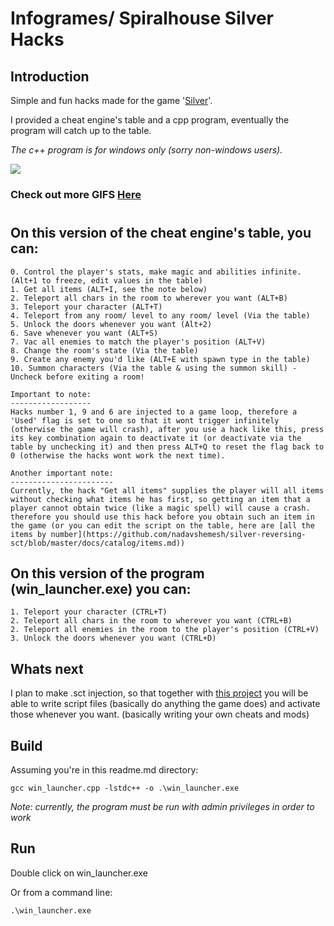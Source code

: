 
# Infogrames/ Spiralhouse Silver Hacks

## Introduction
Simple and fun hacks made for the game '[Silver](https://en.wikipedia.org/wiki/Silver_(video_game))'.

I provided a cheat engine's table and a cpp program, eventually the program will catch up to the table.

_The c++ program is for windows only (sorry non-windows users)._


<img src="./examples/grand_fuge_edit.gif" />

### Check out more GIFS [Here](./examples/examples.md)

#

## On this version of the cheat engine's table, you can:
    0. Control the player's stats, make magic and abilities infinite. (Alt+1 to freeze, edit values in the table)
    1. Get all items (ALT+I, see the note below)
    2. Teleport all chars in the room to wherever you want (ALT+B)
    3. Teleport your character (ALT+T)
    4. Teleport from any room/ level to any room/ level (Via the table)
    5. Unlock the doors whenever you want (Alt+2)
    6. Save whenever you want (ALT+S)
    7. Vac all enemies to match the player's position (ALT+V)
    8. Change the room's state (Via the table)
    9. Create any enemy you'd like (ALT+E with spawn type in the table)
    10. Summon characters (Via the table & using the summon skill) - Uncheck before exiting a room!

    Important to note:
    ------------------
    Hacks number 1, 9 and 6 are injected to a game loop, therefore a 'Used' flag is set to one so that it wont trigger infinitely (otherwise the game will crash), after you use a hack like this, press its key combination again to deactivate it (or deactivate via the table by unchecking it) and then press ALT+Q to reset the flag back to 0 (otherwise the hacks wont work the next time).

    Another important note:
    -----------------------
    Currently, the hack "Get all items" supplies the player will all items without checking what items he has first, so getting an item that a player cannot obtain twice (like a magic spell) will cause a crash. therefore you should use this hack before you obtain such an item in the game (or you can edit the script on the table, here are [all the items by number](https://github.com/nadavshemesh/silver-reversing-sct/blob/master/docs/catalog/items.md))

## On this version of the program (win_launcher.exe) you can:
    1. Teleport your character (CTRL+T)
    2. Teleport all chars in the room to wherever you want (CTRL+B)
    2. Teleport all enemies in the room to the player's position (CTRL+V)
    3. Unlock the doors whenever you want (CTRL+D)

## Whats next
I plan to make .sct injection, so that together with [this project](https://github.com/nadavshemesh/silver-reversing-sct) you will be able to write script files (basically do anything the game does) and activate those whenever you want. (basically writing your own cheats and mods)

## Build

Assuming you're in this readme.md directory:
```
gcc win_launcher.cpp -lstdc++ -o .\win_launcher.exe
```
_Note: currently, the program must be run with admin privileges in order to work_

## Run
Double click on win_launcher.exe

Or from a command line:
```
.\win_launcher.exe
```